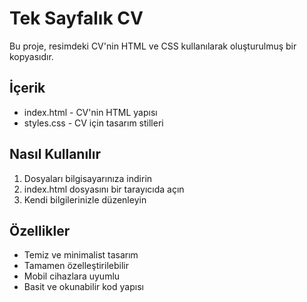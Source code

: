 # Tek Sayfalık CV

Bu proje, resimdeki CV'nin HTML ve CSS kullanılarak oluşturulmuş bir kopyasıdır.

## İçerik

- index.html - CV'nin HTML yapısı
- styles.css - CV için tasarım stilleri

## Nasıl Kullanılır

1. Dosyaları bilgisayarınıza indirin
2. index.html dosyasını bir tarayıcıda açın
3. Kendi bilgilerinizle düzenleyin

## Özellikler

- Temiz ve minimalist tasarım
- Tamamen özelleştirilebilir
- Mobil cihazlara uyumlu
- Basit ve okunabilir kod yapısı 